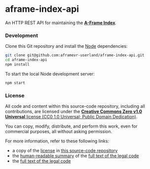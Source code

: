 # aframe-index-api

An HTTP REST API for maintaining the **[A-Frame Index](https://index.aframe.io/)**.


### Development

Clone this Git repository and install the [Node](https://nodejs.org/en/download/) dependencies:

```sh
git clone git@github.com:aframevr-userland/aframe-index-api.git
cd aframe-index-api
npm install
```

To start the local Node development server:

```sh
npm start
```


### License

All code and content within this source-code repository, including all contributions, are licensed under the [**Creative Commons Zero v1.0 Universal** license (CC0 1.0 Universal; Public Domain Dedication)](LICENSE.md).

You can copy, modify, distribute, and perform this work, even for commercial purposes, all without asking permission.

For more information, refer to these following links:

* a copy of the [license](LICENSE.md) in [this source-code repository](https://github.com/aframevr-userland/aframe-index-api)
* the [human-readable summary](https://creativecommons.org/publicdomain/zero/1.0/) of the [full text of the legal code](https://creativecommons.org/publicdomain/zero/1.0/legalcode)
* the [full text of the legal code](https://creativecommons.org/publicdomain/zero/1.0/legalcode)
